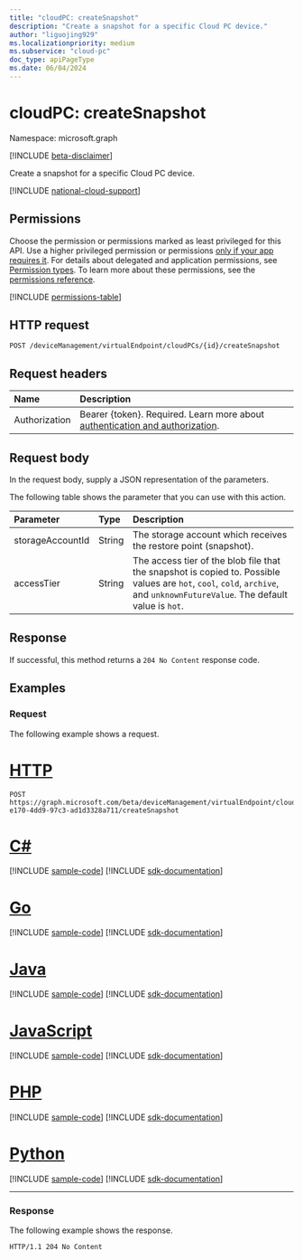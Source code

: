 ```yaml
---
title: "cloudPC: createSnapshot"
description: "Create a snapshot for a specific Cloud PC device."
author: "liguojing929"
ms.localizationpriority: medium
ms.subservice: "cloud-pc"
doc_type: apiPageType
ms.date: 06/04/2024
---
```


# cloudPC: createSnapshot

Namespace: microsoft.graph

[!INCLUDE [beta-disclaimer](../../includes/beta-disclaimer.md)]

Create a snapshot for a specific Cloud PC device.

[!INCLUDE [national-cloud-support](../../includes/global-us.md)]

## Permissions

Choose the permission or permissions marked as least privileged for this API. Use a higher privileged permission or permissions [only if your app requires it](/graph/permissions-overview#best-practices-for-using-microsoft-graph-permissions). For details about delegated and application permissions, see [Permission types](/graph/permissions-overview#permission-types). To learn more about these permissions, see the [permissions reference](/graph/permissions-reference).

<!-- { "blockType": "permissions", "name": "cloudpc_createsnapshot" } -->
[!INCLUDE [permissions-table](../includes/permissions/cloudpc-createsnapshot-permissions.md)]

## HTTP request

<!-- {
  "blockType": "ignored"
}
-->

```http
POST /deviceManagement/virtualEndpoint/cloudPCs/{id}/createSnapshot
```

## Request headers

|Name|Description|
|:---|:---|
|Authorization|Bearer {token}. Required. Learn more about [authentication and authorization](/graph/auth/auth-concepts).|

## Request body

In the request body, supply a JSON representation of the parameters.

The following table shows the parameter that you can use with this action.

|Parameter|Type|Description|
|:---|:---|:---|
|storageAccountId|String| The storage account which receives the restore point (snapshot).|
|accessTier|String|The access tier of the blob file that the snapshot is copied to. Possible values are `hot`, `cool`, `cold`, `archive`, and `unknownFutureValue`. The default value is `hot`.|

## Response

If successful, this method returns a `204 No Content` response code.

## Examples

### Request

The following example shows a request.

# [HTTP](#tab/http)
<!-- {
  "blockType": "request",
  "name": "cloudpc_createSnapshot"
}
-->
```http
POST https://graph.microsoft.com/beta/deviceManagement/virtualEndpoint/cloudPCs/b0a9cde2-e170-4dd9-97c3-ad1d3328a711/createSnapshot
```

# [C#](#tab/csharp)
[!INCLUDE [sample-code](../includes/snippets/csharp/cloudpc-createsnapshot-csharp-snippets.md)]
[!INCLUDE [sdk-documentation](../includes/snippets/snippets-sdk-documentation-link.md)]

# [Go](#tab/go)
[!INCLUDE [sample-code](../includes/snippets/go/cloudpc-createsnapshot-go-snippets.md)]
[!INCLUDE [sdk-documentation](../includes/snippets/snippets-sdk-documentation-link.md)]

# [Java](#tab/java)
[!INCLUDE [sample-code](../includes/snippets/java/cloudpc-createsnapshot-java-snippets.md)]
[!INCLUDE [sdk-documentation](../includes/snippets/snippets-sdk-documentation-link.md)]

# [JavaScript](#tab/javascript)
[!INCLUDE [sample-code](../includes/snippets/javascript/cloudpc-createsnapshot-javascript-snippets.md)]
[!INCLUDE [sdk-documentation](../includes/snippets/snippets-sdk-documentation-link.md)]

# [PHP](#tab/php)
[!INCLUDE [sample-code](../includes/snippets/php/cloudpc-createsnapshot-php-snippets.md)]
[!INCLUDE [sdk-documentation](../includes/snippets/snippets-sdk-documentation-link.md)]

# [Python](#tab/python)
[!INCLUDE [sample-code](../includes/snippets/python/cloudpc-createsnapshot-python-snippets.md)]
[!INCLUDE [sdk-documentation](../includes/snippets/snippets-sdk-documentation-link.md)]

---

### Response

The following example shows the response.

<!-- {
  "blockType": "response",
  "truncated": true
}
-->

```http
HTTP/1.1 204 No Content
```
